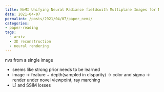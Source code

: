 ```yaml
---
title: NeMI Unifying Neural Radiance fieldswith Multiplane Images for Novel View Synthesis
date: 2021-04-07
permalink: /posts/2021/04/07/paper_nemi/
categories:
- paper-reading
tags:
  - arxiv
  - 3D reconstruction
  - neural rendering
---
```


nvs from a single image
- seems like strong prior needs to be learned
- image -> feature + depth(sampled in disparity) -> color and sigma -> render under novel viewpoint, ray marching
- L1 and SSIM losses